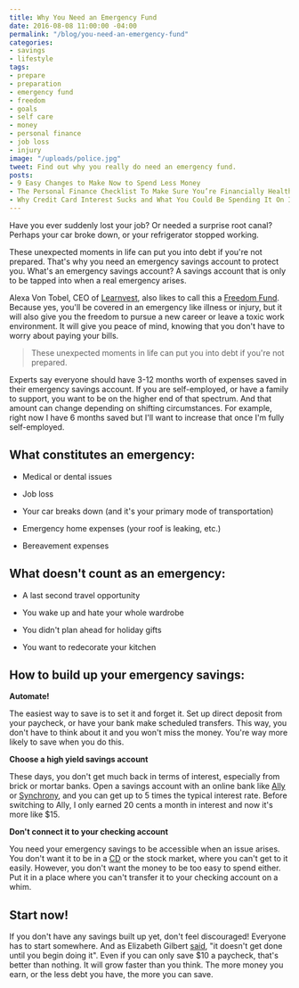 ```yaml
---
title: Why You Need an Emergency Fund
date: 2016-08-08 11:00:00 -04:00
permalink: "/blog/you-need-an-emergency-fund"
categories:
- savings
- lifestyle
tags:
- prepare
- preparation
- emergency fund
- freedom
- goals
- self care
- money
- personal finance
- job loss
- injury
image: "/uploads/police.jpg"
tweet: Find out why you really do need an emergency fund.
posts:
- 9 Easy Changes to Make Now to Spend Less Money
- The Personal Finance Checklist To Make Sure You’re Financially Healthy
- Why Credit Card Interest Sucks and What You Could Be Spending It On Instead
---
```


Have you ever suddenly lost your job? Or needed a surprise root canal? Perhaps your car broke down, or your refrigerator stopped working.

These unexpected moments in life can put you into debt if you're not prepared. That's why you need an emergency savings account to protect you. What's an emergency savings account? A savings account that is only to be tapped into when a real emergency arises.

Alexa Von Tobel, CEO of [Learnvest](https://www.learnvest.com/?utm_source=CJ&utm_medium=affiliate&utm_campaign=wellness&utm_content=yoga_300x250), also likes to call this a [Freedom Fund](http://www.inc.com/magazine/201405/alexa-von-tobel/need-for-freedom-fund-savings-living-expenses.html). Because yes, you'll be covered in an emergency like illness or injury, but it will also give you the freedom to pursue a new career or leave a toxic work environment. It will give you peace of mind, knowing that you don't have to worry about paying your bills.

> These unexpected moments in life can put you into debt if you're not prepared.

Experts say everyone should have 3-12 months worth of expenses saved in their emergency savings account. If you are self-employed, or have a family to support, you want to be on the higher end of that spectrum. And that amount can change depending on shifting circumstances. For example, right now I have 6 months saved but I'll want to increase that once I'm fully self-employed.

## What constitutes an emergency:

* Medical or dental issues

* Job loss

* Your car breaks down (and it's your primary mode of transportation)

* Emergency home expenses (your roof is leaking, etc.)

* Bereavement expenses

## What doesn't count as an emergency:

* A last second travel opportunity

* You wake up and hate your whole wardrobe

* You didn't plan ahead for holiday gifts

* You want to redecorate your kitchen

## How to build up your emergency savings:

**Automate!**

The easiest way to save is to set it and forget it. Set up direct deposit from your paycheck, or have your bank make scheduled transfers. This way, you don't have to think about it and you won't miss the money. You're way more likely to save when you do this.

**Choose a high yield savings account**

These days, you don't get much back in terms of interest, especially from brick or mortar banks. Open a savings account with an online bank like [Ally](ally.com) or [Synchrony](https://www.synchronybank.com/banking/home), and you can get up to 5 times the typical interest rate. Before switching to Ally, I only earned 20 cents a month in interest and now it's more like $15.

**Don't connect it to your checking account**

You need your emergency savings to be accessible when an issue arises. You don't want it to be in a [CD](https://www.nerdwallet.com/blog/banking/cd-certificate-of-deposit/) or the stock market, where you can't get to it easily. However, you don't want the money to be too easy to spend either. Put it in a place where you can't transfer it to your checking account on a whim.

## Start now!

If you don't have any savings built up yet, don't feel discouraged! Everyone has to start somewhere. And as Elizabeth Gilbert [said](http://www.elizabethgilbert.com/magic-lessons/), "it doesn't get done until you begin doing it". Even if you can only save $10 a paycheck, that's better than nothing. It will grow faster than you think. The more money you earn, or the less debt you have, the more you can save.